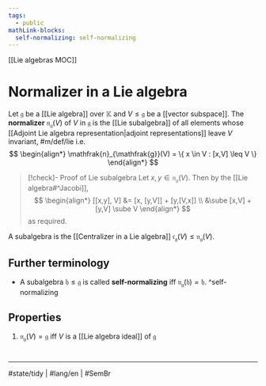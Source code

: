 ```yaml
---
tags:
  - public
mathLink-blocks:
  self-normalizing: self-normalizing
---
```

[[Lie algebras MOC]]
# Normalizer in a Lie algebra

Let $\mathfrak{g}$ be a [[Lie algebra]] over $\mathbb{K}$ and $V \leq \mathfrak{g}$ be a [[vector subspace]].
The **normalizer** $\mathfrak{n}_{\mathfrak{g}}(V)$ of $V$ in $\mathfrak{g}$ is the [[Lie subalgebra]] of all elements whose [[Adjoint Lie algebra representation|adjoint representations]] leave $V$ invariant, #m/def/lie  i.e.
$$
\begin{align*}
\mathfrak{n}_{\mathfrak{g}}(V) = \{ x \in V : [x,V] \leq V \}
\end{align*}
$$

> [!check]- Proof of Lie subalgebra
> Let $x,y \in \mathfrak{n}_{\mathfrak{g}}(V)$.
> Then by the [[Lie algebra#^Jacobi]],
> $$
> \begin{align*}
> [[x,y], V] &= [x, [y,V]] + [y,[V,x]] \\
> &\sube [x,V] + [y,V] \sube V
> \end{align*}
> $$
> as required. <span class="QED"/>

A subalgebra is the [[Centralizer in a Lie algebra]] $\mathfrak{c}_{\mathfrak{g}}(V) \leq \mathfrak{n}_{\mathfrak{g}}(V)$.

## Further terminology

- A subalgebra $\mathfrak{h} \leq \mathfrak{g}$ is called **self-normalizing** iff $\mathfrak{n}_{\mathfrak{g}}(\mathfrak{h})= \mathfrak{h}$. ^self-normalizing

## Properties

1. $\mathfrak{n}_{\mathfrak{g}}(V) = \mathfrak{g}$ iff $V$ is a [[Lie algebra ideal]] of $\mathfrak{g}$

#
---
#state/tidy | #lang/en | #SemBr
